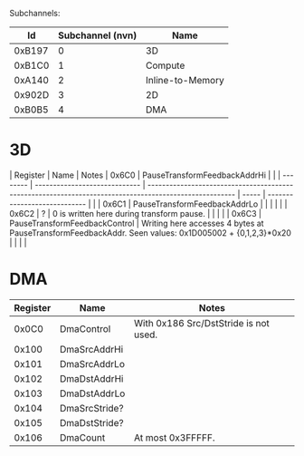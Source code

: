 Subchannels:

| Id     | Subchannel (nvn) | Name             |
| ------ | ---------------- | ---------------- |
| 0xB197 | 0                | 3D               |
| 0xB1C0 | 1                | Compute          |
| 0xA140 | 2                | Inline-to-Memory |
| 0x902D | 3                | 2D               |
| 0xB0B5 | 4                | DMA              |

# 3D

| Register | Name                          | Notes                                                                                                  | 0x6C0 | PauseTransformFeedbackAddrHi |  |
| -------- | ----------------------------- | ------------------------------------------------------------------------------------------------------ | ----- | ---------------------------- |  |
| 0x6C1    | PauseTransformFeedbackAddrLo  |                                                                                                        |       |                              |  |
| 0x6C2    | ?                             | 0 is written here during transform pause.                                                              |       |                              |  |
| 0x6C3    | PauseTransformFeedbackControl | Writing here accesses 4 bytes at PauseTransformFeedbackAddr. Seen values: 0x1D005002 + {0,1,2,3}\*0x20 |       |                              |  |

# DMA

| Register | Name          | Notes                                 |
| -------- | ------------- | ------------------------------------- |
| 0x0C0    | DmaControl    | With 0x186 Src/DstStride is not used. |
| 0x100    | DmaSrcAddrHi  |                                       |
| 0x101    | DmaSrcAddrLo  |                                       |
| 0x102    | DmaDstAddrHi  |                                       |
| 0x103    | DmaDstAddrLo  |                                       |
| 0x104    | DmaSrcStride? |                                       |
| 0x105    | DmaDstStride? |                                       |
| 0x106    | DmaCount      | At most 0x3FFFFF.                     |

